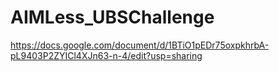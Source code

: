 # AIMLess_UBSChallenge

https://docs.google.com/document/d/1BTiO1pEDr75oxpkhrbA-pL9403P2ZYICl4XJn63-n-4/edit?usp=sharing

